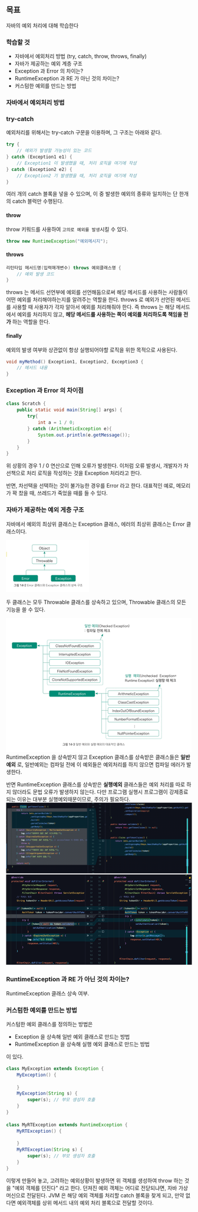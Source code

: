 ## 목표

자바의 예외 처리에 대해 학습한다

### 학습할 것

- 자바에서 예외처리 방법 (try, catch, throw, throws, finally)
- 자바가 제공하는 예외 계층 구조
- Exception 과 Error 의 차이는?
- RuntimeException 과 RE 가 아닌 것의 차이는?
- 커스텀한 예외를 만드는 방법

### 자바에서 예외처리 방법
### try-catch
예외처리를 위해서는 try-catch 구문을 이용하며, 그 구조는 아래와 같다.
```java
try {
    // 예외가 발생할 가능성이 있는 코드    
} catch (Exception1 e1) {
    // Exception1 이 발생했을 때, 처리 로직을 여기에 작성
} catch (Exception2 e2) {
    // Exception2 기 발생했을 때, 처리 로직을 여기에 작성
}
```
여러 개의 catch 블록을 넣을 수 있으며, 이 중 발생한 예외의 종류와 일치하는 단 한개의 catch 블럭만 수행된다.
#### throw
throw 키워드를 사용하여 `고의로 예외를 발생`시킬 수 있다.
```java
throw new RuntimeException("예외메시지");
```
#### throws
```java
리턴타입 메서드명(입력매개변수) throws 예외클래스명 {
    // 예외 발생 코드    
}
```
throws 는 메서드 선언부에 예외를 선언해둠으로써 해당 메서드를 사용하는 사람들이
어떤 예외를 처리해야하는지를 알려주는 역할을 한다. throws 로 예외가 선언된 메서드를
사용할 때 사용쟈가 각자 알아서 예외를 처리해줘야 한다. 즉 throws 는 해당 메서드에서 예외를 처리하지 않고,
**헤당 메서드를 사용하는 쪽이 예외를 처리하도록 책임을 전가** 하는 역할을 한다.
#### finally
예외의 발생 여부와 상관없이 항상 실행되어야할 로직을 위한 목적으로 사용된다.
```java
void myMethod() Exception1, Exception2, Exception3 {
    // 메서드 내용
}
```
### Exception 과 Error 의 차이점
```java
class Scratch {
    public static void main(String[] args) {
        try{
            int a = 1 / 0;
        } catch (ArithmeticException e){
            System.out.println(e.getMessage());
        }
    }
}
```
위 상황의 경우 1 / 0 연산으로 인해 오류가 발생한다. 이처럼 오류 발생시, 개발자가 차선책으로
처리 로직을 작성하는 것을 Exception 처리라고 한다.

반면, 차선택을 선택하는 것이 불가능한 경우를 Error 라고 한다.
대표적인 예로, 메모리가 꽉 찼을 때, 쓰레드가 죽었을 때를 들 수 있다.

### 자바가 제공하는 예외 게층 구조
자바에서 예외의 최상위 클래스는 Exception 클래스, 에러의 최상위 클래스는 Error 클래스이다.

![img.png](img.png)

두 클래스는 모두 Throwable 클래스를 상속하고 있으며, Throwable 클래스의 모든 기능을 쓸 수 있다.

![img_1.png](img_1.png)
RuntimeException 을 상속받지 않고 Exception 클래스를 상속받은 클래스들은 **일반예외** 로, 일반예외는 컴파일 전에
이 예외들은 예외처리를 하지 않으면 컴파일 에러가 발생한다.

반면 RuntimeException 클래스를 상속받은 **실행예외** 클래스들은
예외 처리를 따로 하지 않더라도 문법 오류가 발생하지 않는다.
다만 프로그램 실행시 프로그램이 강제종료되는 이유는 대부분 실행예외때문이므로, 주의가 필요하다.
![img_4.png](img_4.png)
![img_3.png](img_3.png)

### RuntimeException 과 RE 가 아닌 것의 차이는?
RuntimeException 클래스 상속 여부.

### 커스텀한 예외를 만드는 방법
커스텀한 예외 클래스를 정의하는 방법은

- Exception 을 상속해 일반 예외 클래스로 만드는 방법
- RuntimeException 을 상속해 실행 예외 클래스로 만드는 방법

이 있다.

```java
class MyException extends Exception {
    MyException() {
        
    }
    MyException(String s) {
        super(s); // 부모 생성자 호출
    }
}

class MyRTException extends RuntimeException {
    MyRTException() {
    
    }
    MyRTException(String s) {
        super(s); // 부모 생성자 호출
    }
}
```

이렇게 만들어 놓고, 고려하는 예외상황이 발생하면 위 객체를 생성하여 throw 하는 것을 "예외 객체를 던진다" 라고 한다.
던져진 예외 객체는 어디로 전닫되냐면, 자바 가상머신으로 전달된다. JVM 은 해당 예외 객체를 처리할 catch 블록을 찾게 되고, 만약 없다면
예외객체를 상위 메서드 내의 예외 처리 블록으로 전달할 것이다.